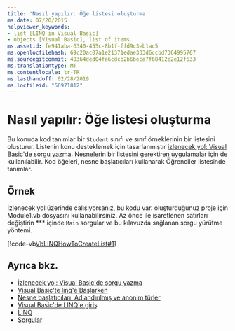 ```yaml
---
title: 'Nasıl yapılır: Öğe listesi oluşturma'
ms.date: 07/20/2015
helpviewer_keywords:
- list [LINQ in Visual Basic]
- objects [Visual Basic], list of items
ms.assetid: fe941aba-6340-455c-8b1f-ffd9c3eb1ac5
ms.openlocfilehash: 69c20ac07a1e21371edae333d6ccbd7364995767
ms.sourcegitcommit: 40364ded04fa6cdcb2b6beca7f68412e2e12f633
ms.translationtype: MT
ms.contentlocale: tr-TR
ms.lasthandoff: 02/28/2019
ms.locfileid: "56971812"
---
```

# <a name="how-to-create-a-list-of-items"></a>Nasıl yapılır: Öğe listesi oluşturma
Bu konuda kod tanımlar bir `Student` sınıfı ve sınıf örneklerinin bir listesini oluşturur. Listenin konu desteklemek için tasarlanmıştır [izlenecek yol: Visual Basic'de sorgu yazma](../../../../visual-basic/programming-guide/concepts/linq/walkthrough-writing-queries.md). Nesnelerin bir listesini gerektiren uygulamalar için de kullanılabilir. Kod öğeleri, nesne başlatıcıları kullanarak Öğrenciler listesinde tanımlar.  
  
## <a name="example"></a>Örnek  
 İzlenecek yol üzerinde çalışıyorsanız, bu kodu var. oluşturduğunuz proje için Module1.vb dosyasını kullanabilirsiniz. Az önce ile işaretlenen satırları değiştirin *** içinde `Main` sorgular ve bu kılavuzda sağlanan sorgu yürütme yöntemi.  
  
 [!code-vb[VbLINQHowToCreateList#1](~/samples/snippets/visualbasic/VS_Snippets_VBCSharp/VbLINQHowToCreateList/VB/Class1.vb#1)]  
  
## <a name="see-also"></a>Ayrıca bkz.
- [İzlenecek yol: Visual Basic'de sorgu yazma](../../../../visual-basic/programming-guide/concepts/linq/walkthrough-writing-queries.md)
- [Visual Basic'te lınq'e Başlarken](../../../../visual-basic/programming-guide/concepts/linq/getting-started-with-linq.md)
- [Nesne başlatıcıları: Adlandırılmış ve anonim türler](../../../../visual-basic/programming-guide/language-features/objects-and-classes/object-initializers-named-and-anonymous-types.md)
- [Visual Basic'de LINQ'e giriş](../../../../visual-basic/programming-guide/language-features/linq/introduction-to-linq.md)
- [LINQ](../../../../visual-basic/programming-guide/language-features/linq/index.md)
- [Sorgular](../../../../visual-basic/language-reference/queries/index.md)
